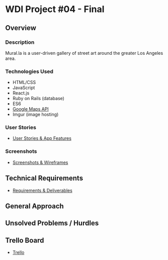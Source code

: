 # WDI Project #04 - Final

## Overview 

### Description
Mural.la is a user-driven gallery of street art around the greater Los Angeles area. 

### Technologies Used
- HTML/CSS
- JavaScript
- React.js
- Ruby on Rails (database)
- ES6
- [Google Maps API](https://developers.google.com/maps/documentation/javascript/tutorial)
- Imgur (image hosting)

### User Stories 
- [User Stories & App Features](/userstories.md)

### Screenshots
- [Screenshots & Wireframes](/wireframes.md)

## Technical Requirements
- [Requirements & Deliverables](/deliverables.md)

## General Approach

## Unsolved Problems / Hurdles

## Trello Board

- [Trello](https://trello.com/b/KE4cXxEq/wdi-project-04)
